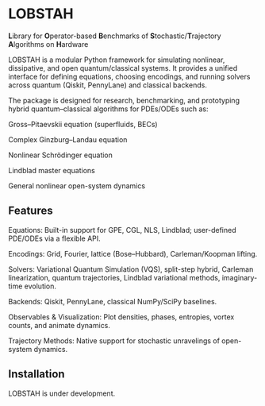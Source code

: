 # LOBSTAH

**L**ibrary for **O**perator-based **B**enchmarks of **S**tochastic/**T**rajectory **A**lgorithms on **H**ardware

LOBSTAH is a modular Python framework for simulating nonlinear, dissipative, and open quantum/classical systems. It provides a unified interface for defining equations, choosing encodings, and running solvers across quantum (Qiskit, PennyLane) and classical backends.

The package is designed for research, benchmarking, and prototyping hybrid quantum–classical algorithms for PDEs/ODEs such as:

Gross–Pitaevskii equation (superfluids, BECs)

Complex Ginzburg–Landau equation

Nonlinear Schrödinger equation

Lindblad master equations

General nonlinear open-system dynamics

## Features

Equations: Built-in support for GPE, CGL, NLS, Lindblad; user-defined PDE/ODEs via a flexible API.

Encodings: Grid, Fourier, lattice (Bose–Hubbard), Carleman/Koopman lifting.

Solvers: Variational Quantum Simulation (VQS), split-step hybrid, Carleman linearization, quantum trajectories, Lindblad variational methods, imaginary-time evolution.

Backends: Qiskit, PennyLane, classical NumPy/SciPy baselines.

Observables & Visualization: Plot densities, phases, entropies, vortex counts, and animate dynamics.

Trajectory Methods: Native support for stochastic unravelings of open-system dynamics.

## Installation

LOBSTAH is under development.
